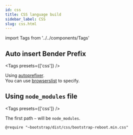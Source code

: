```yaml
---
id: css
title: CSS language build
sidebar_label: CSS
slug: css.html
---
```


import Tags from '../../components/Tags'

## Auto insert Bender Prefix

<Tags presets={['css']} />

Using [autoprefixer](https://autoprefixer.github.io/).  
You can use [browserslist](https://github.com/ai/browserslist) to specify.

## Using `node_modules` file

<Tags presets={['css']} />

The first path `~` will be `node_modules`.

```stylus
@require "~bootstrap/dist/css/bootstrap-reboot.min.css"
```

